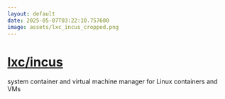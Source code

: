 ```yaml
---
layout: default
date: 2025-05-07T03:22:10.757600
image: assets/lxc_incus_cropped.png
---
```


# [lxc/incus](https://github.com/lxc/incus)

system container and virtual machine manager for Linux containers and VMs
